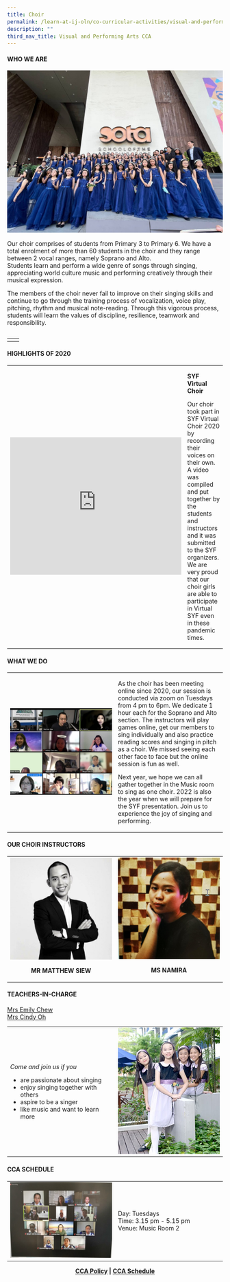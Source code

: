 ```yaml
---
title: Choir
permalink: /learn-at-ij-oln/co-curricular-activities/visual-and-performing-arts/choir/
description: ""
third_nav_title: Visual and Performing Arts CCA
---
```

<h4><strong>WHO WE ARE</strong></h4>
<table style="border-collapse: collapse; width: 100%;" border="0">
<tbody>
<tr style="width: 50%;">
<img src="/images/CCA/Choir1.jpeg">
</tr>
<tr><p>Our choir comprises of students from Primary 3 to Primary 6. We have a total enrolment of more than 60 students in the choir and they range between 2 vocal ranges, namely Soprano and Alto. </br>Students learn and perform a wide genre of songs through singing, appreciating world culture music and performing creatively through their musical expression.</p>
<p>The members of the choir never fail to improve on their singing skills and continue to go through the training process of vocalization, voice play, pitching, rhythm and musical note-reading. Through this vigorous process, students will learn the values of discipline, resilience, teamwork and responsibility.</p></tr>
</tbody>
</table>
<table>
<tbody>
<tr>
<td></td>
<td></td>
</tr>
</tbody>
</table>
<h4><strong>HIGHLIGHTS OF 2020</strong></h4>
<table style="border-collapse: collapse; width: 100%;" border="0">
<tbody>
<tr>
<td style="width: 50%;"><iframe width="400" height="320" src="https://www.youtube.com/embed/m4SBWY7HgZo" title="First Light: Video A - Chan Jing Yi Clarissa & friends (SYFgoesOnline!_SYFpiecesReimagined)" frameborder="0" allow="accelerometer; autoplay; clipboard-write; encrypted-media; gyroscope; picture-in-picture" allowfullscreen></iframe></td>
<td style="width: 50%;">
<p><strong>SYF Virtual Choir</strong></p>
<p>Our choir took part in SYF Virtual Choir 2020 by recording their voices on their own. A video was compiled and put together by the students and instructors and it was submitted to the SYF organizers. We are very proud that our choir girls are able to participate in Virtual SYF even in these pandemic times.</p>
</td>
</tr>
</tbody>
</table>
<h4><strong>WHAT WE DO</strong></h4>
<table style="border-collapse: collapse; width: 100%;" border="0">
<tbody>
<tr>
<td style="width: 50%;"><img src="/images/cho2.jpeg"></td>
<td style="width: 50%;">
<p>As the choir has been meeting online since 2020, our session is conducted via zoom on Tuesdays from 4 pm to 6pm. We dedicate 1 hour each for the Soprano and Alto section. The instructors will play games online, get our members to sing individually and also practice reading scores and singing in pitch as a choir. We missed seeing each other face to face but the online session is fun as well.</p>
<p>Next year, we hope we can all gather together in the Music room to sing as one choir. 2022 is also the year when we will prepare for the SYF presentation. Join us to experience the joy of singing and performing.</p>
</td>
</tr>
</tbody>
</table>
<h4><strong>OUR CHOIR INSTRUCTORS</strong></h4>
<table style="border-collapse: collapse; width: 100%;" border="0">
<tbody>
<tr>
<td style="width: 50%; text-align: center;">
<img src="/images/cho3.jpg">
<p><strong>MR MATTHEW SIEW</strong></p>
</td>
<td style="width: 50%; text-align: center;">
<img src="/images/cho4.jpeg">
<p><strong>MS NAMIRA</strong></p>
</td>
</tr>
</tbody>
</table>
<h4><strong>TEACHERS-IN-CHARGE</strong></h4>
<p><a href="mailto:tang_dan_li_emily@moe.edu.sg" target="">Mrs Emily Chew</a><br /><a href="mailto:oh_wah_gee@moe.edu.sg" target="">Mrs Cindy Oh</a></p>
<table style="border-collapse: collapse; width: 100%;" border="0">
<tbody>
<tr>
<td style="width: 50%;">
<p><em>Come and join us if you&nbsp;&nbsp;</em></p>
<ul>
<li>are passionate about singing</li>
<li>enjoy singing together with others</li>
<li>aspire to be a singer</li>
<li>like music and want to learn more</li>
</ul>
</td>
<td style="width: 50%;"><img src="/images/cho5.jpg"></td>
</tr>
</tbody>
</table>
<h4><strong>CCA SCHEDULE</strong></h4>
<table style="border-collapse: collapse; width: 100%;" border="0">
<tbody>
<tr>
<td style="width: 50%;"><img src="/images/cho6.jpg"></td>
<td style="width: 50%;">
<p>Day:&nbsp;Tuesdays<br />Time: 3.15 pm - 5.15 pm<br />Venue: Music Room 2</p>
</td>
</tr>
</tbody>
</table>
<p style="text-align: center;"><strong><a href="/learn-at-ij-oln/co-curricular-activities/cca-policy" target="_blank" rel="noopener">CCA Policy</a> | <a href="/learn-at-ij-oln/co-curricular-activities/cca-schedule" target="_blank" rel="noopener">CCA Schedule</a></strong></p>